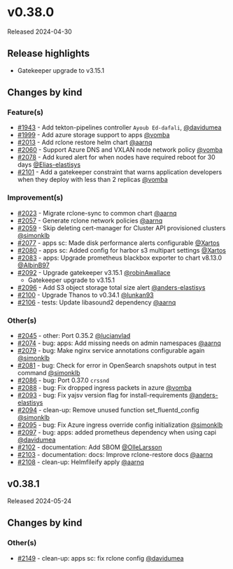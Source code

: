 # v0.38.0

Released 2024-04-30

## Release highlights

- Gatekeeper upgrade to v3.15.1

## Changes by kind

### Feature(s)

- [#1943](https://github.com/elastisys/compliantkubernetes-apps/pull/1943) - Add tekton-pipelines controller `Ayoub Ed-dafali`, [@davidumea](https://github.com/davidumea)
- [#1999](https://github.com/elastisys/compliantkubernetes-apps/pull/1999) - Add azure storage support to apps [@vomba](https://github.com/vomba)
- [#2013](https://github.com/elastisys/compliantkubernetes-apps/pull/2013) - Add rclone restore helm chart [@aarnq](https://github.com/aarnq)
- [#2060](https://github.com/elastisys/compliantkubernetes-apps/pull/2060) - Support Azure DNS and VXLAN node network policy [@vomba](https://github.com/vomba)
- [#2078](https://github.com/elastisys/compliantkubernetes-apps/pull/2078) - Add kured alert for when nodes have required reboot for 30 days [@Elias-elastisys](https://github.com/Elias-elastisys)
- [#2101](https://github.com/elastisys/compliantkubernetes-apps/pull/2101) - Add a gatekeeper constraint that warns application developers when they deploy with less than 2 replicas [@vomba](https://github.com/vomba)

### Improvement(s)

- [#2023](https://github.com/elastisys/compliantkubernetes-apps/pull/2023) - Migrate rclone-sync to common chart [@aarnq](https://github.com/aarnq)
- [#2057](https://github.com/elastisys/compliantkubernetes-apps/pull/2057) - Generate rclone network policies [@aarnq](https://github.com/aarnq)
- [#2059](https://github.com/elastisys/compliantkubernetes-apps/pull/2059) - Skip deleting cert-manager for Cluster API provisioned clusters [@simonklb](https://github.com/simonklb)
- [#2077](https://github.com/elastisys/compliantkubernetes-apps/pull/2077) - apps sc: Made disk performance alerts configurable [@Xartos](https://github.com/Xartos)
- [#2080](https://github.com/elastisys/compliantkubernetes-apps/pull/2080) - apps sc: Added config for harbor s3 multipart settings [@Xartos](https://github.com/Xartos)
- [#2083](https://github.com/elastisys/compliantkubernetes-apps/pull/2083) - apps: Upgrade prometheus blackbox exporter to chart v8.13.0 [@AlbinB97](https://github.com/AlbinB97)
- [#2092](https://github.com/elastisys/compliantkubernetes-apps/pull/2092) - Upgrade gatekeeper v3.15.1 [@robinAwallace](https://github.com/robinAwallace)
    - Gatekeeper upgrade to v3.15.1
- [#2096](https://github.com/elastisys/compliantkubernetes-apps/pull/2096) - Add S3 object storage total size alert [@anders-elastisys](https://github.com/anders-elastisys)
- [#2100](https://github.com/elastisys/compliantkubernetes-apps/pull/2100) - Upgrade Thanos to v0.34.1 [@lunkan93](https://github.com/lunkan93)
- [#2106](https://github.com/elastisys/compliantkubernetes-apps/pull/2106) - tests: Update libasound2 dependency [@aarnq](https://github.com/aarnq)

### Other(s)

- [#2045](https://github.com/elastisys/compliantkubernetes-apps/pull/2045) - other: Port 0.35.2 [@lucianvlad](https://github.com/lucianvlad)
- [#2074](https://github.com/elastisys/compliantkubernetes-apps/pull/2074) - bug: apps: Add missing needs on admin namespaces [@aarnq](https://github.com/aarnq)
- [#2079](https://github.com/elastisys/compliantkubernetes-apps/pull/2079) - bug: Make nginx service annotations configurable again [@simonklb](https://github.com/simonklb)
- [#2081](https://github.com/elastisys/compliantkubernetes-apps/pull/2081) - bug: Check for error in OpenSearch snapshots output in test command [@simonklb](https://github.com/simonklb)
- [#2086](https://github.com/elastisys/compliantkubernetes-apps/pull/2086) - bug: Port 0.37.0 `crssnd`
- [#2088](https://github.com/elastisys/compliantkubernetes-apps/pull/2088) - bug: Fix dropped ingress packets in azure [@vomba](https://github.com/vomba)
- [#2093](https://github.com/elastisys/compliantkubernetes-apps/pull/2093) - bug: Fix yajsv version flag for install-requirements [@anders-elastisys](https://github.com/anders-elastisys)
- [#2094](https://github.com/elastisys/compliantkubernetes-apps/pull/2094) - clean-up: Remove unused function set_fluentd_config [@simonklb](https://github.com/simonklb)
- [#2095](https://github.com/elastisys/compliantkubernetes-apps/pull/2095) - bug: Fix Azure ingress override config initialization [@simonklb](https://github.com/simonklb)
- [#2097](https://github.com/elastisys/compliantkubernetes-apps/pull/2097) - bug: apps: added prometheus dependency when using capi [@davidumea](https://github.com/davidumea)
- [#2102](https://github.com/elastisys/compliantkubernetes-apps/pull/2102) - documentation: Add SBOM [@OlleLarsson](https://github.com/OlleLarsson)
- [#2103](https://github.com/elastisys/compliantkubernetes-apps/pull/2103) - documentation: docs: Improve rclone-restore docs [@aarnq](https://github.com/aarnq)
- [#2108](https://github.com/elastisys/compliantkubernetes-apps/pull/2108) - clean-up: Helmfileify apply [@aarnq](https://github.com/aarnq)

## v0.38.1

Released 2024-05-24

## Changes by kind

### Other(s)

- [#2149](https://github.com/elastisys/compliantkubernetes-apps/pull/2149) - clean-up: apps sc: fix rclone config [@davidumea](https://github.com/davidumea)
